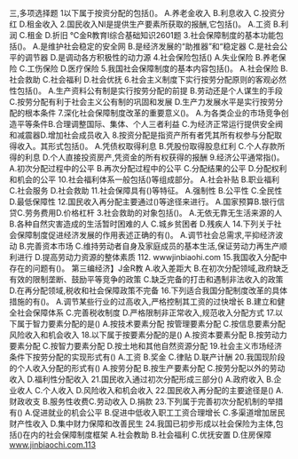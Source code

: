 
三,多项选择题
1以下属于按资分配的包括()。
A.养老金收入
B.利息收入
C.投资分红
D.租金收入
2.国民收入NI是提供生产要素所获取的报酬,它包括()。
A.工资
B.利润
C.租金
D.折旧
℃金R教育l综合基础知识2601题
3.社会保障制度的基本功能包括()。
A.是维护社会稳定的安全网
B.是经济发展的“助推器”和“稳定器
C.是社会公平的调节器
D.是调动各方积极性的动力源
4.社会保险包括()
A.失业保险
B.养老保险
C.工伤保险
D.医疗保险
5.我国社会保障制度的基本内容包括()。
A.社会保险
B.社会救助
C.社会福利
D.社会优抚
6.社会主义制度下实行按劳分配原则的客观必然性包括()。
A.生产资料公有制是实行按劳分配的前提
B.劳动还是个人谋生的手段
C.按劳分配有利于社会主义公有制的巩固和发展
D.生产力发展水平是实行按劳分配的根本条件
7.深化社会保障制度改革的重要意义()。
A.为各类企业的市场竞争创造平等条件B.合理调整国际、集体、个人三者利益
C.为经济正常运行提供安全阀和减震器D.增加社会成员收入
8.按资分配是指资产所有者凭其所有权参与分配取得收入。其形式包括()。
A.凭债权取得利息
B.凭股份取得股息红利
C.个人存款所得的利息
D.个人直接投资房产,凭资金的所有权获得的报酬
9.经济公平通常指()。
A.初次分配过程中的公平
B.再次分配过程中的公平
C.分配结果的公平
D.分配权利和机会的公平
10.社会福利体系一般包括()等组成部分。
A.社会补贴
B.职业福利
C.社会服务
D.社会救助
11.社会保障具有()等特征。
A.强制性
B.公平性
C.全民性
D.最低保障性
12.国民收入再分配主要通过()等途径来进行。
A.国家预算B.银行信贷C.劳务费用D.价格杠杆
3.社会救助的对象包括()。
A.无依无靠无生活来源的人
B.各种自然灾害造成的生活暂时困难的人
C.城乡贫困者
D.残疾人
14.下列关于社会保障制度促进经济发展的作用表述正确的有()。
A.调节社会总需求,平抑经济波动
B.完善资本市场
C.维持劳动者自身及家庭成员的基本生活,保证劳动力再生产顺利进行
D.提高劳动力资源的整体素质
112. wwwjinbiaohi.com
15.我国收入分配中存在的问题有()。
第三编经济】J金R教
A.收入差距大
B.在初次分配领域,政府缺乏有效的限制垄断、鼓励平等竞争的政策
C.缺乏完备的打击和遇制非法收入的政策
D.在再分配领域,税收和社会保障政策不完备
16.下列适合我国分配制度改革的具体措施的有()。
A.调节某些行业的过高收入,严格控制其工资的过快增长
B.建立和健全社会保障体系
C.完善税收制度
D.严格限制非正常收入,规范收入分配方式
17.以下属于智力要素分配的是()
A.按技术要素分配
按管理要素分配
C.按信息要素分配
风险收入和机会收入
18.以下属于按要素分配的是()
A.按资本要素分配
B.按劳动力要素分配
C.按智力要素分配
D.按土地和其他自然资源分配
19.社会主义市场经济条件下按劳分配的实现形式有()
A.工资
B.奖金
C.律贴
D.联产计酬
20.我国现阶段的个人收入分配的形式有()
A.按劳分配
B.按生产要素分配
C.按劳分配以外的劳动收入
D.福利性分配收入
21.国民收入通过初次分配形成三部分()
A.政府收入
B.企业收人
C.个人收入
D.风险收入和机会收入
22.国民收入再分配的主要途径是()
A.财政收支
B.服务性收费C.劳动收入
D.捐款
23.下列属于完善初次分配机制的举措有()
A.促进就业的机会公平
B.促进中低收入职工工资合理增长
C.多渠道增加居民财产性收入
D.集中财力保障和改善民生
24.我国已初步形成以社会保险为主体,包括()在内的社会保障制度框架
A.社会教助
B.社会福利
C.优抚安置
D.住房保障
www.jinbiaochi.com.113











